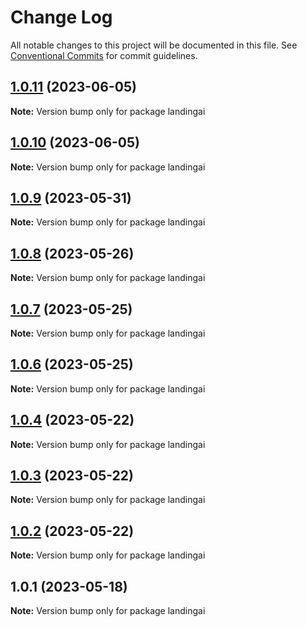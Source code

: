 # Change Log

All notable changes to this project will be documented in this file.
See [Conventional Commits](https://conventionalcommits.org) for commit guidelines.

## [1.0.11](https://github.com/landing-ai/landingai-js/compare/v1.0.10...v1.0.11) (2023-06-05)

**Note:** Version bump only for package landingai





## [1.0.10](https://github.com/landing-ai/landingai-js/compare/v1.0.8...v1.0.10) (2023-06-05)

**Note:** Version bump only for package landingai





## [1.0.9](https://github.com/landing-ai/landingai-js/compare/v1.0.8...v1.0.9) (2023-05-31)

**Note:** Version bump only for package landingai





## [1.0.8](https://github.com/landing-ai/landingai-js/compare/v1.0.7...v1.0.8) (2023-05-26)

**Note:** Version bump only for package landingai





## [1.0.7](https://github.com/landing-ai/landingai-js/compare/v1.0.6...v1.0.7) (2023-05-25)

**Note:** Version bump only for package landingai





## [1.0.6](https://github.com/landing-ai/landingai-js/compare/v1.0.5...v1.0.6) (2023-05-25)

**Note:** Version bump only for package landingai





## [1.0.4](https://github.com/landing-ai/landingai-js/compare/v1.0.3...v1.0.4) (2023-05-22)

**Note:** Version bump only for package landingai





## [1.0.3](https://github.com/landing-ai/landingai-js/compare/v1.0.2...v1.0.3) (2023-05-22)

**Note:** Version bump only for package landingai





## [1.0.2](https://github.com/landing-ai/landingai-js/compare/v1.0.1...v1.0.2) (2023-05-22)

**Note:** Version bump only for package landingai





## 1.0.1 (2023-05-18)

**Note:** Version bump only for package landingai
